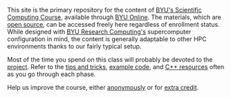 ---
---

This site is the primary repository for the content of [BYU's Scientific Computing Course](https://rc.byu.edu/wiki/index.php?page=Scientific+Computing+Course), available through [BYU Online](https://byuonline.byu.edu/). The materials, which are [open source](https://github.com/BYUHPC/sci-comp-course), can be accessed freely here regardless of enrollment status. While designed with [BYU Research Computing's](https://rc.byu.edu/) supercomputer configuration in mind, the content is generally adaptable to other HPC environments thanks to our fairly typical setup.

Most of the time you spend on this class will probably be devoted to the [project](project/overview.md). Refer to the [tips and tricks](project/overview.md#appendix-a-tips-and-tricks), [example code](https://github.com/BYUHPC/sci-comp-course-example-cxx), and [C++ resources](resources.md#c) often as you go through each phase.

Help us improve the course, either [anonymously](assignments/feedback.md) or for [extra credit](assignments/extra-credit.md).
